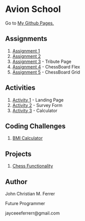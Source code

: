 # Avion School
<p>Go to <a href="https://buuloooy0318.github.io/batch5-activities/">My Github Pages.</a></p>

## Assignments

<ol>
  <li><a href="https://buuloooy0318.github.io/batch5-activities/HTML_CSS/Assignment-1/index.html">Assignment 1</a></li>
  <li><a href="https://buuloooy0318.github.io/batch5-activities/HTML_CSS/Assignment-2/index.html">Assignment 2</a></li>
  <li><a href="https://buuloooy0318.github.io/batch5-activities/HTML_CSS/Assignment-3%20TributePage/index.html">Assignment 3</a> - Tribute Page</li>
  <li><a href="https://buuloooy0318.github.io/batch5-activities/HTML_CSS/Assignment-4%20ChessBoardFlex/chess.html">Assignment 4</a> - ChessBoard Flex</li>
  <li><a href="https://buuloooy0318.github.io/batch5-activities/HTML_CSS/Assignment-5-ChessBoardGrid/chessgrid.html">Assignment 5</a> - ChessBoard Grid</li>
</ol>

## Activities

<ol>
  <li><a href="https://buuloooy0318.github.io/batch5-activities/HTML_CSS_ACTIVITIES/Activity-2%20Survey%20Form/Activity-1%20Landing%20Page/landpage.html">Activity 1</a> - Landing Page</li>
  <li><a href="https://buuloooy0318.github.io/batch5-activities/HTML_CSS_ACTIVITIES/Activity-2%20Survey%20Form/surveyform.html">Activity 2</a> - Survey Form</li>
  <li><a href="https://buuloooy0318.github.io/batch5-activities/HTML_CSS_ACTIVITIES/Activity-2%20Survey%20Form/Activity-3%20Calculator/calculator.html">Activity 3</a> - Calculator</li>
</ol>

## Coding Challenges

<ol>
  <li><a href="https://jsfiddle.net/Buuloooy0318/0wfy76mj/3/">BMI Calculator</a></li>
</ol>

## Projects

<ol>
  <li><a href="https://github.com/Buuloooy0318/batch5-activities/LAB_WORKS/Lab1%20-%20ChessBoardFunctional/chess.html">Chess Functionality</a></li>
</ol>

## Author
<p>John Christian M. Ferrer</p>
<p>Future Programmer</p>
<p>jayceeeferrerr@gmail.com</p>
